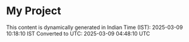 # My Project

This content is dynamically generated in Indian Time (IST): 2025-03-09 10:18:10 IST
Converted to UTC: 2025-03-09 04:48:10 UTC
